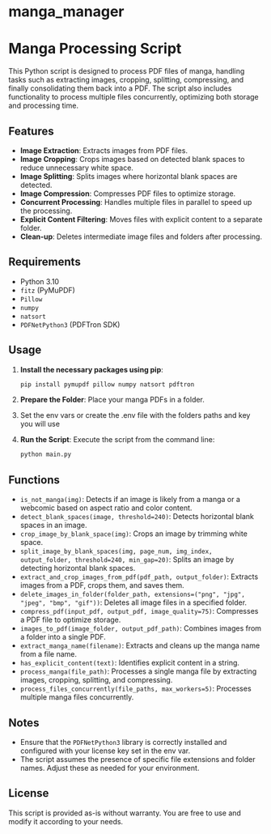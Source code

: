 # manga_manager

# Manga Processing Script

This Python script is designed to process PDF files of manga, handling tasks such as extracting images, cropping, splitting, compressing, and finally consolidating them back into a PDF. The script also includes functionality to process multiple files concurrently, optimizing both storage and processing time.

## Features

- **Image Extraction**: Extracts images from PDF files.
- **Image Cropping**: Crops images based on detected blank spaces to reduce unnecessary white space.
- **Image Splitting**: Splits images where horizontal blank spaces are detected.
- **Image Compression**: Compresses PDF files to optimize storage.
- **Concurrent Processing**: Handles multiple files in parallel to speed up the processing.
- **Explicit Content Filtering**: Moves files with explicit content to a separate folder.
- **Clean-up**: Deletes intermediate image files and folders after processing.

## Requirements

- Python 3.10
- `fitz` (PyMuPDF)
- `Pillow`
- `numpy`
- `natsort`
- `PDFNetPython3` (PDFTron SDK)

## Usage

1. **Install the necessary packages using pip**:

    ```bash
    pip install pymupdf pillow numpy natsort pdftron
    ```

2. **Prepare the Folder**: Place your manga PDFs in a folder.

3. Set the env vars or create the .env file with the folders paths and key you will use

4. **Run the Script**: Execute the script from the command line:

    ```bash
    python main.py
    ```

## Functions

- `is_not_manga(img)`: Detects if an image is likely from a manga or a webcomic based on aspect ratio and color content.
- `detect_blank_spaces(image, threshold=240)`: Detects horizontal blank spaces in an image.
- `crop_image_by_blank_space(img)`: Crops an image by trimming white space.
- `split_image_by_blank_spaces(img, page_num, img_index, output_folder, threshold=240, min_gap=20)`: Splits an image by detecting horizontal blank spaces.
- `extract_and_crop_images_from_pdf(pdf_path, output_folder)`: Extracts images from a PDF, crops them, and saves them.
- `delete_images_in_folder(folder_path, extensions=("png", "jpg", "jpeg", "bmp", "gif"))`: Deletes all image files in a specified folder.
- `compress_pdf(input_pdf, output_pdf, image_quality=75)`: Compresses a PDF file to optimize storage.
- `images_to_pdf(image_folder, output_pdf_path)`: Combines images from a folder into a single PDF.
- `extract_manga_name(filename)`: Extracts and cleans up the manga name from a file name.
- `has_explicit_content(text)`: Identifies explicit content in a string.
- `process_manga(file_path)`: Processes a single manga file by extracting images, cropping, splitting, and compressing.
- `process_files_concurrently(file_paths, max_workers=5)`: Processes multiple manga files concurrently.

## Notes

- Ensure that the `PDFNetPython3` library is correctly installed and configured with your license key set in the env var.
- The script assumes the presence of specific file extensions and folder names. Adjust these as needed for your environment.

## License

This script is provided as-is without warranty. You are free to use and modify it according to your needs.
